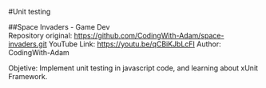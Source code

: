 #Unit testing

##Space Invaders - Game Dev  
Repository original: https://github.com/CodingWith-Adam/space-invaders.git
YouTube Link: https://youtu.be/qCBiKJbLcFI
Author: CodingWith-Adam


Objetive: Implement unit testing in javascript code, and learning about xUnit Framework.

